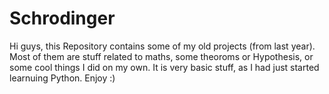 # Schrodinger
Hi guys, this Repository contains some of my old projects (from last year).
Most of them are stuff related to maths, some theoroms or Hypothesis, or some cool things I did on my own.
It is very basic stuff, as I had just started learnuing Python.
Enjoy :)
